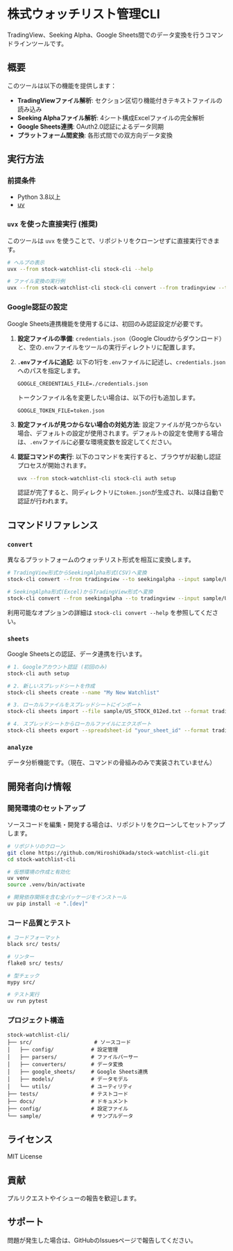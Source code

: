# 株式ウォッチリスト管理CLI

TradingView、Seeking Alpha、Google Sheets間でのデータ変換を行うコマンドラインツールです。

## 概要

このツールは以下の機能を提供します：

- **TradingViewファイル解析**: セクション区切り機能付きテキストファイルの読み込み
- **Seeking Alphaファイル解析**: 4シート構成Excelファイルの完全解析
- **Google Sheets連携**: OAuth2.0認証によるデータ同期
- **プラットフォーム間変換**: 各形式間での双方向データ変換

## 実行方法

### 前提条件
- Python 3.8以上
- [uv](https://github.com/astral-sh/uv)

### `uvx` を使った直接実行 (推奨)
このツールは `uvx` を使うことで、リポジトリをクローンせずに直接実行できます。

```bash
# ヘルプの表示
uvx --from stock-watchlist-cli stock-cli --help

# ファイル変換の実行例
uvx --from stock-watchlist-cli stock-cli convert --from tradingview --to csv --input watchlist.txt
```

### Google認証の設定
Google Sheets連携機能を使用するには、初回のみ認証設定が必要です。

1.  **設定ファイルの準備**:
    `credentials.json`（Google Cloudからダウンロード）と、空の`.env`ファイルをツールの実行ディレクトリに配置します。

2.  **`.env`ファイルに追記**:
    以下の1行を`.env`ファイルに記述し、`credentials.json`へのパスを指定します。
    ```
    GOOGLE_CREDENTIALS_FILE=./credentials.json
    ```

    トークンファイル名を変更したい場合は、以下の行も追加します。
    ```
    GOOGLE_TOKEN_FILE=token.json
    ```


3.  **設定ファイルが見つからない場合の対処方法**:
    設定ファイルが見つからない場合、デフォルトの設定が使用されます。デフォルトの設定を使用する場合は、`.env`ファイルに必要な環境変数を設定してください。

4.  **認証コマンドの実行**:
    以下のコマンドを実行すると、ブラウザが起動し認証プロセスが開始されます。
    ```bash
    uvx --from stock-watchlist-cli stock-cli auth setup
    ```
    認証が完了すると、同ディレクトリに`token.json`が生成され、以降は自動で認証が行われます。

## コマンドリファレンス

### `convert`
異なるプラットフォームのウォッチリスト形式を相互に変換します。

```bash
# TradingView形式からSeekingAlpha形式(CSV)へ変換
stock-cli convert --from tradingview --to seekingalpha --input sample/US_STOCK_012ed.txt --output portfolio.csv

# SeekingAlpha形式(Excel)からTradingView形式へ変換
stock-cli convert --from seekingalpha --to tradingview --input sample/UsStock_2025-07-30.xlsx --output watchlist.txt
```
利用可能なオプションの詳細は `stock-cli convert --help` を参照してください。

### `sheets`
Google Sheetsとの認証、データ連携を行います。

```bash
# 1. Googleアカウント認証 (初回のみ)
stock-cli auth setup

# 2. 新しいスプレッドシートを作成
stock-cli sheets create --name "My New Watchlist"

# 3. ローカルファイルをスプレッドシートにインポート
stock-cli sheets import --file sample/US_STOCK_012ed.txt --format tradingview --spreadsheet-id "your_sheet_id"

# 4. スプレッドシートからローカルファイルにエクスポート
stock-cli sheets export --spreadsheet-id "your_sheet_id" --format tradingview --output watchlist.txt
```

### `analyze`
データ分析機能です。（現在、コマンドの骨組みのみで実装されていません）

## 開発者向け情報

### 開発環境のセットアップ
ソースコードを編集・開発する場合は、リポジトリをクローンしてセットアップします。

```bash
# リポジトリのクローン
git clone https://github.com/HiroshiOkada/stock-watchlist-cli.git
cd stock-watchlist-cli

# 仮想環境の作成と有効化
uv venv
source .venv/bin/activate

# 開発依存関係を含む全パッケージをインストール
uv pip install -e ".[dev]"
```

### コード品質とテスト

```bash
# コードフォーマット
black src/ tests/

# リンター
flake8 src/ tests/

# 型チェック
mypy src/

# テスト実行
uv run pytest
```

### プロジェクト構造

```
stock-watchlist-cli/
├── src/                    # ソースコード
│   ├── config/            # 設定管理
│   ├── parsers/           # ファイルパーサー
│   ├── converters/        # データ変換
│   ├── google_sheets/     # Google Sheets連携
│   ├── models/            # データモデル
│   └── utils/             # ユーティリティ
├── tests/                 # テストコード
├── docs/                  # ドキュメント
├── config/                # 設定ファイル
└── sample/                # サンプルデータ
```

## ライセンス

MIT License

## 貢献

プルリクエストやイシューの報告を歓迎します。

## サポート

問題が発生した場合は、GitHubのIssuesページで報告してください。